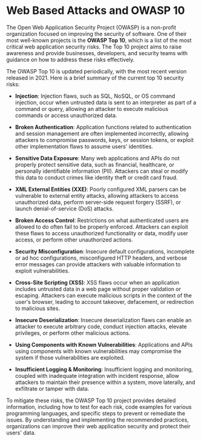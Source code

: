 # Web Based Attacks and OWASP 10

The Open Web Application Security Project (OWASP) is a non-profit organization focused on improving the security of software. One of their most well-known projects is the **OWASP Top 10**, which is a list of the most critical web application security risks. The Top 10 project aims to raise awareness and provide businesses, developers, and security teams with guidance on how to address these risks effectively.

The OWASP Top 10 is updated periodically, with the most recent version released in 2021. Here is a brief summary of the current top 10 security risks:

- **Injection**: Injection flaws, such as SQL, NoSQL, or OS command injection, occur when untrusted data is sent to an interpreter as part of a command or query, allowing an attacker to execute malicious commands or access unauthorized data.

- **Broken Authentication**: Application functions related to authentication and session management are often implemented incorrectly, allowing attackers to compromise passwords, keys, or session tokens, or exploit other implementation flaws to assume users' identities.

- **Sensitive Data Exposure**: Many web applications and APIs do not properly protect sensitive data, such as financial, healthcare, or personally identifiable information (PII). Attackers can steal or modify this data to conduct crimes like identity theft or credit card fraud.

- **XML External Entities (XXE)**: Poorly configured XML parsers can be vulnerable to external entity attacks, allowing attackers to access unauthorized data, perform server-side request forgery (SSRF), or launch denial-of-service (DoS) attacks.

- **Broken Access Control**: Restrictions on what authenticated users are allowed to do often fail to be properly enforced. Attackers can exploit these flaws to access unauthorized functionality or data, modify user access, or perform other unauthorized actions.

- **Security Misconfiguration**: Insecure default configurations, incomplete or ad hoc configurations, misconfigured HTTP headers, and verbose error messages can provide attackers with valuable information to exploit vulnerabilities.

- **Cross-Site Scripting (XSS)**: XSS flaws occur when an application includes untrusted data in a web page without proper validation or escaping. Attackers can execute malicious scripts in the context of the user's browser, leading to account takeover, defacement, or redirection to malicious sites.

- **Insecure Deserialization**: Insecure deserialization flaws can enable an attacker to execute arbitrary code, conduct injection attacks, elevate privileges, or perform other malicious actions.

- **Using Components with Known Vulnerabilities**: Applications and APIs using components with known vulnerabilities may compromise the system if those vulnerabilities are exploited.

- **Insufficient Logging & Monitoring**: Insufficient logging and monitoring, coupled with inadequate integration with incident response, allow attackers to maintain their presence within a system, move laterally, and exfiltrate or tamper with data.

To mitigate these risks, the OWASP Top 10 project provides detailed information, including how to test for each risk, code examples for various programming languages, and specific steps to prevent or remediate the issues. By understanding and implementing the recommended practices, organizations can improve their web application security and protect their users' data.
